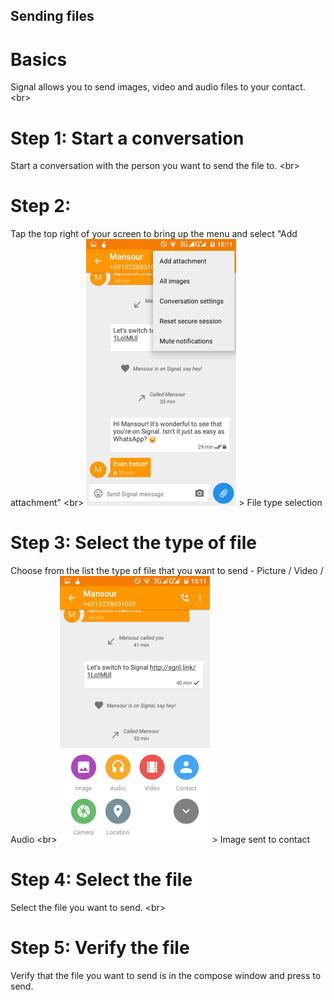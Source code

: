 
## Sending files

# Basics
Signal allows you to send images, video and audio files to your contact.
&lt;br&gt;
# Step 1: Start a conversation
Start a conversation with the person you want to send the file to.
&lt;br&gt;
# Step 2:
Tap the top right of your screen to bring up the menu and select &quot;Add attachment&quot;
&lt;br&gt;
![10s.png](10s.png)
&gt; File type selection

# Step 3: Select the type of file
Choose from the list the type of file that you want to send - Picture / Video / Audio
&lt;br&gt;
![11s.png](11s.png)
&gt; Image sent to contact

# Step 4: Select the file
Select the file you want to send.
&lt;br&gt;
# Step 5: Verify the file
Verify that the file you want to send is in the compose window and press to send.
